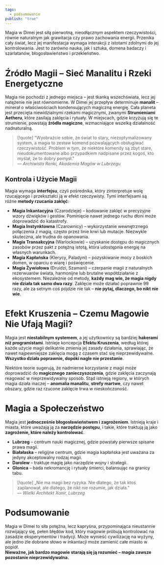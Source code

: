 ```yaml
---
tags:
  - podsumowanie
publish: "true"
---
```

Magia w Dimei jest siłą pierwotną, nieodłącznym aspektem rzeczywistości, równie naturalnym jak grawitacja czy prawo zachowania energii. Przenika cały świat, lecz jej manifestacja wymaga interakcji z istotami zdolnymi do jej kontrolowania. Jest to zarówno nauka, jak i sztuka, domena badaczy i szarlatanów, błogosławieństwo i przekleństwo.
# **Źródło Magii – Sieć Manalitu i Rzeki Energetyczne**
Magia nie pochodzi z jednego miejsca – jest tkanką wszechświata, lecz jej natężenie nie jest równomierne. W Dimei jej przepływ determinuje **manalit** – minerał o właściwościach kondensujących magiczną energię. Cała planeta jest przecięta niewidzialnymi rzekami magicznymi, zwanymi **Strumieniami Aetheru**, które zasilają zaklęcia i rytuały. W miejscach, gdzie krzyżują się te strumienie, powstają **źródła magiczne**, wzmacniające wszelką działalność nadnaturalną.

>[!quote] "Wyobraźcie sobie, że świat to stary, niezoptymalizowany system, a magia to zestaw komend pozwalających obsługiwać rzeczywistość. Problem w tym, że niektóre komendy są zbyt stare, nieudokumentowane albo przypadkiem nadpisane przez kogoś, kto myślał, że to dobry pomysł."  
> *— Archiwista Renki, Akademia Magów w Lubrzegu*
## **Kontrola i Użycie Magii**
Magia wymaga **interfejsu**, czyli pośrednika, który zinterpretuje wolę rzucającego i przekształci ją w efekt rzeczywisty. Tymi interfejsami są różne **metody rzucania zaklęć**:
- **Magia Inkantacyjna** (Czarodzieje) – kodowanie zaklęć w precyzyjne wzory dźwięków i gestów. Pominięcie nawet jednego ruchu dłoni może doprowadzić do katastrofy.
- **Magia Instynktowna** (Czarownicy) – wykorzystanie wewnętrznego połączenia z magią, często przez linie krwi lub mutacje. Niezwykle skuteczna, ale trudna do opanowania.
- **Magia Transakcyjna** (Warlockowie) – uzyskanie dostępu do magicznych zasobów przez pakt z potężną istotą, która udostępnia energię na własnych warunkach.
- **Magia Kapłańska** (Klerycy, Paladyni) – pozyskiwanie mocy z boskich domen, w oparciu o wiarę i poświęcenie.
- **Magia Żywiołowa** (Druidzi, Szamani) – czerpanie magii z naturalnych rezerwuarów świata, harmonijne lub brutalne współdziałanie z ekosystemem.
Niezależnie od metody, **każdy mag wie, że magia nigdy nie działa tak samo dwa razy**. Zaklęcie może działać poprawnie 99 razy, ale za setnym coś pójdzie nie tak – **nie pytaj, dlaczego, bo nikt nie wie**.
# **Efekt Kruszenia – Czemu Magowie Nie Ufają Magii?**
Magia jest **niestabilnym systemem**, a jej użytkownicy są bardziej **hakerami niż programistami**. Istnieje koncepcja **Efektu Kruszenia**, według której każde użycie magii delikatnie zmienia jej zasady działania, sprawiając, że nawet najpewniejsze zaklęcia mogą z czasem stać się nieprzewidywalne. **Wszystko działa poprawnie, dopóki nagle nie przestanie**.

Niektóre teorie sugerują, że nadmierne korzystanie z magii może doprowadzić do **magicznego zanieczyszczenia**, gdzie zaklęcia zaczynają reagować w nieprzewidywalny sposób. Stąd istnieją regiony, w których magia działa inaczej – **anomalia manalitu**, **strefy martwe**, czy nawet obszary, gdzie raz rzucone zaklęcie trwa w nieskończoność.
# **Magia a Społeczeństwo**
Magia jest **jednocześnie błogosławieństwem i zagrożeniem**. Istnieją kraje i miasta, które uważają ją za **narzędzie postępu**, i takie, które traktują ją jako **zagrożenie, które należy kontrolować**.
- **Lubrzeg** – centrum nauki magicznej, gdzie powstały pierwsze spisane prawa magii.
- **Białałaska** – religijne centrum, gdzie magia kapłańska jest uważana za jedyny akceptowalny rodzaj magii.
- **Darolew** – traktuje magię jako narzędzie wojny i strategii.
- **Glonica** – bada nekromancję i rytuały śmierci, balansując na granicy tabu.
> [!quote] „Nie ma magii bez ryzyka. Nie dlatego, że tak ktoś zaplanował, ale dlatego, że nikt nie rozumie, jak działa.”  
> *— Wielki Architekt Xonir, Lubrzeg*
# **Podsumowanie**
Magia w Dimei to siła potężna, lecz kapryśna, przypominająca nieustannie rozwijający się, pełen błędów kod, który magowie próbują kontrolować na zasadzie eksperymentów i tradycji. Może wynieść cywilizację na wyżyny, ale jedno źle dobrane słowo w inkantacji może zamienić całe miasto w popiół.  
**Nieważne, jak bardzo magowie starają się ją rozumieć – magia zawsze pozostanie nieprzewidywalna.**